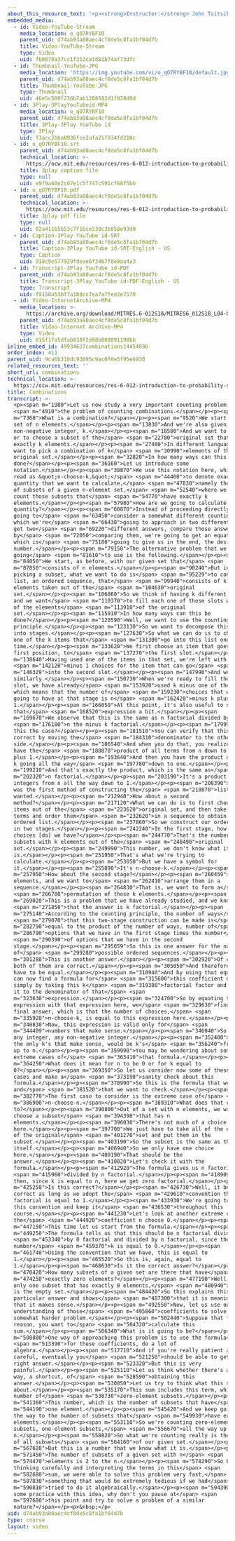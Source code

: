 ```yaml
---
about_this_resource_text: '<p><strong>Instructor:</strong> John Tsitsiklis</p>'
embedded_media:
  - id: Video-YouTube-Stream
    media_location: o_qO7RYBF10
    parent_uid: d74ab93a80aec4cf8de5c8fa1bf04d7b
    title: Video-YouTube-Stream
    type: Video
    uid: fb0870a37cc1f212ca1d81b74af73dfc
  - id: Thumbnail-YouTube-JPG
    media_location: 'https://img.youtube.com/vi/o_qO7RYBF10/default.jpg'
    parent_uid: d74ab93a80aec4cf8de5c8fa1bf04d7b
    title: Thumbnail-YouTube-JPG
    type: Thumbnail
    uid: 46e5c500f236b7ab1288592d1f828d0d
  - id: 3Play-3PlayYouTubeid-MP4
    media_location: o_qO7RYBF10
    parent_uid: d74ab93a80aec4cf8de5c8fa1bf04d7b
    title: 3Play-3Play YouTube id
    type: 3Play
    uid: f3acc2bba8936fce2afa21f934fd210c
  - id: o_qO7RYBF10.srt
    parent_uid: d74ab93a80aec4cf8de5c8fa1bf04d7b
    technical_location: >-
      https://ocw.mit.edu/resources/res-6-012-introduction-to-probability-spring-2018/part-i-the-fundamentals/combinations/o_qO7RYBF10.srt
    title: 3play caption file
    type: null
    uid: e9f9a60e2c07e1c5f747c591cf68f5bb
  - id: o_qO7RYBF10.pdf
    parent_uid: d74ab93a80aec4cf8de5c8fa1bf04d7b
    technical_location: >-
      https://ocw.mit.edu/resources/res-6-012-introduction-to-probability-spring-2018/part-i-the-fundamentals/combinations/o_qO7RYBF10.pdf
    title: 3play pdf file
    type: null
    uid: 02a411b5653c7f16ce238c3b058e93d9
  - id: Caption-3Play YouTube id-SRT
    parent_uid: d74ab93a80aec4cf8de5c8fa1bf04d7b
    title: Caption-3Play YouTube id-SRT-English - US
    type: Caption
    uid: 918c9e577929fdeae6f3467f8e8aa4a3
  - id: Transcript-3Play YouTube id-PDF
    parent_uid: d74ab93a80aec4cf8de5c8fa1bf04d7b
    title: Transcript-3Play YouTube id-PDF-English - US
    type: Transcript
    uid: f9158a53bf7a1b8cc7ea7a7fee2e7570
  - id: Video-InternetArchive-MP4
    media_location: >-
      https://archive.org/download/MITRES.6-012S18/MITRES6_012S18_L04-04_300k.mp4
    parent_uid: d74ab93a80aec4cf8de5c8fa1bf04d7b
    title: Video-Internet Archive-MP4
    type: Video
    uid: 015f1fa5dfab838f2d98b060091190bb
inline_embed_id: 49934637combinations14454896
order_index: 411
parent_uid: 9ca6b310dc93095c9ac0f0e5f95e6930
related_resources_text: ''
short_url: combinations
technical_location: >-
  https://ocw.mit.edu/resources/res-6-012-introduction-to-probability-spring-2018/part-i-the-fundamentals/combinations
title: Combinations
transcript: >-
  <p><span m="1980">Let us now study a very important counting problem,</span>
  <span m="4910">the problem of counting combinations.</span></p><p><span
  m="7360">What is a combination?</span></p><p><span m="9520">We start with a
  set of n elements.</span></p><p><span m="13830">And we're also given a
  non-negative integer, k.</span></p><p><span m="18580">And we want to construct
  or to choose a subset of the</span> <span m="22780">original set that has
  exactly k elements.</span></p><p><span m="27480">In different language, we
  want to pick a combination of k</span> <span m="30990">elements of the
  original set.</span></p><p><span m="32820">In how many ways can this be
  done?</span></p><p><span m="36160">Let us introduce some
  notation.</span></p><p><span m="38870">We use this notation here, which we
  read as &quot;n-choose-k,&quot;</span> <span m="44460">to denote exactly the
  quantity that we want to calculate,</span> <span m="47830">namely the number
  of subsets of a given n-element set,</span> <span m="52540">where we only
  count those subsets that</span> <span m="54770">have exactly k
  elements.</span></p><p><span m="57980">How are we going to calculate this
  quantity?</span></p><p><span m="60870">Instead of proceeding directly, we're
  going to</span> <span m="63450">consider a somewhat different counting problem
  which we're</span> <span m="66430">going to approach in two different ways,
  get two</span> <span m="69220">different answers, compare those answers, and
  by</span> <span m="72050">comparing them, we're going to get an equation,
  which is</span> <span m="75180">going to give us in the end, the desired
  number.</span></p><p><span m="79150">The alternative problem that we're
  going</span> <span m="81610">to use is the following.</span></p><p><span
  m="84050">We start, as before, with our given set that</span> <span
  m="87850">consists of n elements.</span></p><p><span m="90240">But instead of
  picking a subset, what we want to do is</span> <span m="95229">to construct a
  list, an ordered sequence, that</span> <span m="99940">consists of k distinct
  elements taken out of the</span> <span m="104630">original
  set.</span></p><p><span m="106060">So we think of having k different slots,
  and we want</span> <span m="110370">to fill each one of those slots with one
  of the elements</span> <span m="113910">of the original
  set.</span></p><p><span m="115910">In how many ways can this be
  done?</span></p><p><span m="120590">Well, we want to use the counting
  principle.</span></p><p><span m="123130">So we want to decompose this problem
  into stages.</span></p><p><span m="127630">So what we can do is to choose each
  one of the k items that</span> <span m="131300">go into this list one at a
  time.</span></p><p><span m="133620">We first choose an item that goes to the
  first position, to</span> <span m="137270">the first slot.</span></p><p><span
  m="138640">Having used one of the items in that set, we're left with n</span>
  <span m="142120">minus 1 choices for the item that can go</span> <span
  m="146329">into the second slot.</span></p><p><span m="147990">And we continue
  similarly.</span></p><p><span m="150730">When we're ready to fill the last
  slot, we have already</span> <span m="153920">used k minus one of the items,
  which means that the number of</span> <span m="159230">choices that we're
  going to have at that stage is n</span> <span m="162420">minus k plus
  1.</span></p><p><span m="166050">At this point, it's also useful to simplify
  that</span> <span m="168520">expression a bit.</span></p><p><span
  m="169670">We observe that this is the same as n factorial divided by</span>
  <span m="176180">n the minus k factorial.</span></p><p><span m="179990">Why is
  this the case?</span></p><p><span m="181510">You can verify that this is
  correct by moving the</span> <span m="184310">denominator to the other
  side.</span></p><p><span m="186540">And when you do that, you realize that you
  have the</span> <span m="188870">product of all terms from n down to n minus k
  plus 1.</span></p><p><span m="193640">And then you have the product of n minus
  k going all the way</span> <span m="197780">down to one.</span></p><p><span
  m="199210">And that's exactly the product, which is the same as</span> <span
  m="202320">n factorial.</span></p><p><span m="203190">It's a product of all
  integers from n all the way down to 1.</span></p><p><span m="208390">So this
  was the first method of constructing the</span> <span m="210870">list that we
  wanted.</span></p><p><span m="212940">How about a second
  method?</span></p><p><span m="217120">What we can do is to first choose k
  items out of the</span> <span m="223620">original set, and then take those k
  terms and order them</span> <span m="232620">in a sequence to obtain an
  ordered list.</span></p><p><span m="237860">So we construct our ordered list
  in two stages.</span></p><p><span m="242240">In the first stage, how many
  choices [do] we have?</span></p><p><span m="244770">That's the number of
  subsets with k elements out of the</span> <span m="248490">original
  set.</span></p><p><span m="249990">This number, we don't know what it
  is.</span></p><p><span m="251950">That's what we're trying to
  calculate.</span></p><p><span m="253650">But we have a symbol for
  it.</span></p><p><span m="255890">It's n-choose-k.</span></p><p><span
  m="257950">How about the second stage?</span></p><p><span m="260459">We have k
  elements, and we want to</span> <span m="262410">arrange them in a
  sequence.</span></p><p><span m="264830">That is, we want to form a</span>
  <span m="266780">permutation of those k elements.</span></p><p><span
  m="269020">This is a problem that we have already studied, and we know</span>
  <span m="271850">that the answer is k factorial.</span></p><p><span
  m="275140">According to the counting principle, the number of ways</span>
  <span m="279070">that this two-stage construction can be made is</span> <span
  m="282790">equal to the product of the number of ways, number of</span> <span
  m="286790">options that we have in the first stage times the number</span>
  <span m="290390">of options that we have in the second
  stage.</span></p><p><span m="295659">So this is one answer for the number
  of</span> <span m="299280">possible ordered sequences.</span></p><p><span
  m="301280">This is another answer.</span></p><p><span m="302920">Of course,
  both of them are correct.</span></p><p><span m="305050">And therefore, they
  have to be equal.</span></p><p><span m="310940">And by using that equality, we
  can now find a formula for</span> <span m="315600">this coefficient n-choose-k
  simply by taking this k</span> <span m="319380">factorial factor and sending
  it to the denominator of that</span> <span
  m="323630">expression.</span></p><p><span m="324700">So by equating this
  expression with that expression here, we</span> <span m="329630">find the
  final answer, which is that the number of choices,</span> <span
  m="335920">n-choose-k, is equal to this expression here.</span></p><p><span
  m="340830">Now, this expression is valid only for</span> <span
  m="344409">numbers that make sense.</span></p><p><span m="346040">So n can be
  any integer, any non-negative integer.</span></p><p><span m="352400">And k,
  the only k's that make sense, would be k's</span> <span m="356240">from 0, 1
  up to n.</span></p><p><span m="359990">You may be wondering about some of the
  extreme cases of</span> <span m="363410">that formula.</span></p><p><span
  m="364250">What does it mean for n to be 0 or for k equal to
  0?</span></p><p><span m="369350">So let us consider now some of these extreme
  cases and make a</span> <span m="373190">sanity check about this
  formula.</span></p><p><span m="378990">So this is the formula that we have
  and</span> <span m="381520">that we want to check.</span></p><p><span
  m="382770">The first case to consider is the extreme case of</span> <span
  m="386900">n-choose-n.</span></p><p><span m="389310">What does that correspond
  to?</span></p><p><span m="390800">Out of a set with n elements, we want to
  choose a subset</span> <span m="394390">that has n
  elements.</span></p><p><span m="396030">There's not much of a choice
  here.</span></p><p><span m="397700">We just have to take all of the elements
  of the original</span> <span m="401270">set and put them in the
  subset.</span></p><p><span m="403190">So the subset is the same as the set
  itself.</span></p><p><span m="406940">So we only have one choice
  here.</span></p><p><span m="409190">That should be the
  answer.</span></p><p><span m="410820">Let's check it with the
  formula.</span></p><p><span m="412920">The formula gives us n factorial</span>
  <span m="415960">divided by n factorial.</span></p><p><span m="418909">And
  then, since k is equal to n, here we get zero factorial.</span></p><p><span
  m="425250">Is this correct?</span></p><p><span m="426730">Well, it becomes
  correct as long as we adopt the</span> <span m="429610">convention that zero
  factorial is equal to 1.</span></p><p><span m="433930">We're going to adopt
  this convention and keep it</span> <span m="436530">throughout this
  course.</span></p><p><span m="441230">Let's look at another extreme case now,
  the</span> <span m="444920">coefficient n choose 0.</span></p><p><span
  m="447150">This time let us start from the formula.</span></p><p><span
  m="449250">The formula tells us that this should be n factorial divided</span>
  <span m="453340">by 0 factorial and divided by n factorial, since the
  number</span> <span m="459370">k is equal to 0.</span></p><p><span
  m="461740">Using the convention that we have, this is equal to
  1.</span></p><p><span m="465520">So this is, again, equal to
  1.</span></p><p><span m="468630">Is it the correct answer?</span></p><p><span
  m="470420">How many subsets of a given set are there that have</span> <span
  m="474250">exactly zero elements?</span></p><p><span m="477190">Well, there's
  only one subset that has exactly 0 elements,</span> <span m="480940">and this
  is the empty set.</span></p><p><span m="484420">So this explains this
  particular answer and shows</span> <span m="487300">that it is meaningful and
  that it makes sense.</span></p><p><span m="492550">Now, let us use our
  understanding of those</span> <span m="495860">coefficients to solve a
  somewhat harder problem.</span></p><p><span m="502440">Suppose that for some
  reason, you want to</span> <span m="504320">calculate this
  sum.</span></p><p><span m="506340">What is it going to be?</span></p><p><span
  m="508800">One way of approaching this problem is to use the formula</span>
  <span m="513390">for these coefficients, do a lot of
  algebra.</span></p><p><span m="517710">And if you're really patient and
  careful, eventually you</span> <span m="521250">should be able to get the
  right answer.</span></p><p><span m="523320">But this is very
  painful.</span></p><p><span m="525110">Let us think whether there's a clever
  way, a shortcut, of</span> <span m="528590">obtaining this
  answer.</span></p><p><span m="530050">Let us try to think what this sum is all
  about.</span></p><p><span m="535170">This sum includes this term, which is the
  number of</span> <span m="538730">zero-element subsets.</span></p><p><span
  m="541360">This number, which is the number of subsets that have</span> <span
  m="544190">one element.</span></p><p><span m="545420">And we keep going all
  the way to the number of subsets that</span> <span m="549930">have exactly n
  elements.</span></p><p><span m="553110">So we're counting zero-element
  subsets, one-element subsets,</span> <span m="556670">all the way up to
  n.</span></p><p><span m="558820">So what we're counting really is the number
  of all subsets</span> <span m="564160">of our given set.</span></p><p><span
  m="567620">But this is a number that we know what it is.</span></p><p><span
  m="571450">The number of subsets of a given set with n</span> <span
  m="574470">elements is 2 to the n.</span></p><p><span m="578290">So by
  thinking carefully and interpreting the terms in this</span> <span
  m="582680">sum, we were able to solve this problem very fast,</span> <span
  m="587830">something that would be extremely tedious if we had</span> <span
  m="590810">tried to do it algebraically.</span></p><p><span m="594390">For
  some practice with this idea, why don't you pause at</span> <span
  m="597680">this point and try to solve a problem of a similar
  nature?</span></p><p>&nbsp;</p>
uid: d74ab93a80aec4cf8de5c8fa1bf04d7b
type: course
layout: video
---
```

